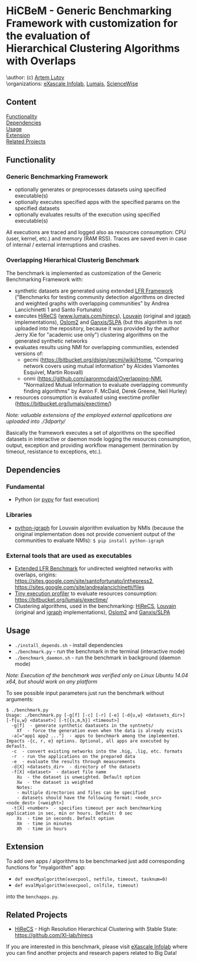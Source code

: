 # HiCBeM - Generic Benchmarking Framework with customization for the evaluation of <br />Hierarchical Clustering Algorithms with Overlaps
\author: (c) [Artem Lutov](artem@exascale.info)  
\organizations: [eXascale Infolab](http://exascale.info/), [Lumais](http://www.lumais.com/), [ScienceWise](http://sciencewise.info/)  

## Content
[Functionality](#functionality)  
[Dependencies](#dependencies)  
[Usage](#usage)  
[Extension](#extension)  
[Related Projects](#related-projects)  

## Functionality
### Generic Benchmarking Framework
- optionally generates or preprocesses datasets using specified executable(s)
- optionally executes specified apps with the specified params on the specified datasets
- optionally evaluates results of the execution using specified executable(s)
	
All executions are traced and logged also as resources consumption: CPU (user, kernel, etc.) and memory (RAM RSS).
Traces are saved even in case of internal / external interruptions and crashes.

### Overlapping Hierarhical Clusterig Benchmark
The benchmark is implemented as customization of the Generic Benchmarking Framework with:
- synthetic datasets are generated using extended [LFR Framework](https://sites.google.com/site/santofortunato/inthepress2) ("Benchmarks for testing community detection algorithms on directed and weighted graphs with overlapping communities" by Andrea Lancichinetti 1 and Santo Fortunato)
- executes [HiReCS](http://www.lumais.com/hirecs) (www.lumais.com/hirecs), [Louvain](https://sites.google.com/site/findcommunities/) (original and [igraph](http://igraph.org/python/doc/igraph.Graph-class.html#community_multilevel) implementations), [Oslom2](http://www.oslom.org/software.htm) and [Ganxis/SLPA](https://sites.google.com/site/communitydetectionslpa/) (but this algorithm is not uploaded into the repository, because it was provided by the author Jerry Xie for "academic use only") clustering algorithms on the generated synthetic networks
- evaluates results using NMI for overlapping communities, extended versions of:
  * gecmi (https://bitbucket.org/dsign/gecmi/wiki/Home, "Comparing network covers using mutual information" by Alcides Viamontes Esquivel, Martin Rosvall)
  * onmi (https://github.com/aaronmcdaid/Overlapping-NMI, "Normalized Mutual Information to evaluate overlapping community finding algorithms" by  Aaron F. McDaid, Derek Greene, Neil Hurley)
- resources consumption is evaluated using exectime profiler (https://bitbucket.org/lumais/exectime/)

*Note: valuable extensions of the employed external applications are uploaded into ./3dparty/*

Basically the framework executes a set of algorithms on the specified datasets in interactive or daemon mode logging the resources consumption, output, exception and providing workflow management (termination by timeout, resistance to exceptions, etc.).

## Dependencies
### Fundamental
* Python (or [pypy](http://pypy.org/) for fast execution)

### Libraries

* [python-igraph](http://igraph.org/python/) for Louvain algorithm evaluation by NMIs (because the original implementation does not provide convenient output of the communities to evaluate NMIs): `$ pip install python-igraph`

### External tools that are used as executables
* [Extended LFR Benchmark](3dparty/lfrbench_weight-undir-ovp) for undirected weighted networks with overlaps, origins: https://sites.google.com/site/santofortunato/inthepress2, https://sites.google.com/site/andrealancichinetti/files
* [Tiny execution profiler](https://bitbucket.org/lumais/exectime/) to evaluate resources consumption: https://bitbucket.org/lumais/exectime/
* Clustering algorithms, used in the benchmarking: [HiReCS](http://www.lumais.com/hirecs), [Louvain](https://sites.google.com/site/findcommunities/) (original and [igraph](http://igraph.org/python/doc/igraph.Graph-class.html#community_multilevel) implementations), [Oslom2](http://www.oslom.org/software.htm) and [Ganxis/SLPA](https://sites.google.com/site/communitydetectionslpa/)
 
## Usage
- `./install_depends.sh`  - install dependencies
- `./benchmark.py`  - run the benchmark in the terminal (interactive mode)
- `./benchmark_daemon.sh`  - run the benchmark in background (daemon mode)

*Note: Execution of the benchmark was verified only on Linux Ubuntu 14.04 x64, but should work on any platform*

To see possible input parameters just run the benchmark without arguments:
```
$ ./benchmark.py 
Usage: ./benchmark.py [-g[f] [-c] [-r] [-e] [-d{u,w} <datasets_dir>] [-f{u,w} <dataset>] [-t[{s,m,h}] <timeout>]
  -g[f]  - generate synthetic daatasets in the syntnets/
    Xf  - force the generation even when the data is already exists
  -a[="app1 app2 ..."]  - apps to benchmark among the implemented. Impacts -{c, r, e} options. Optional, all apps are executed by default.
  -c  - convert existing networks into the .hig, .lig, etc. formats
  -r  - run the applications on the prepared data
  -e  - evaluate the results through measurements
  -d[X] <datasets_dir>  - directory of the datasets
  -f[X] <dataset>  - dataset file name
    Xu  - the dataset is unweighted. Default option
    Xw  - the dataset is weighted
    Notes:
    - multiple directories and files can be specified
    - datasets should have the following format: <node_src> <node_dest> [<weight>]
  -t[X] <number>  - specifies timeout per each benchmarking application in sec, min or hours. Default: 0 sec
    Xs  - time in seconds. Default option
    Xm  - time in minutes
    Xh  - time in hours
```

## Extension
To add own apps / algorithms to be benchmarked just add corresponding functions for "myalgorithm" app:
- `def execMyalgorithm(execpool, netfile, timeout, tasknum=0)`
- `def evalMyalgorithm(execpool, cnlfile, timeout)`

into the `benchapps.py`.


## Related Projects
* [HiReCS](https://github.com/XI-lab/hirecs) - High Resolution Hierarchical Clustering with Stable State: https://github.com/XI-lab/hirecs

If you are interested in this benchmark, please visit <a href="http://exascale.info/">eXascale Infolab</a> where you can find another projects and research papers related to Big Data!
